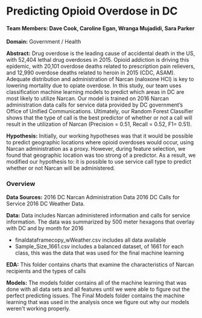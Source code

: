 
# Predicting Opioid Overdose in DC

#### Team Members:  Dave Cook, Caroline Egan, Wranga Mujadidi, Sara Parker
**Domain:**  Government / Health

**Abstract:**  Drug overdose is the leading cause of accidental death in the US, with 52,404 lethal drug overdoses in 2015. Opioid addiction is driving this epidemic, with 20,101 overdose deaths related to prescription pain relievers, and 12,990 overdose deaths related to heroin in 2015 (CDC, ASAM). Adequate distribution and administration of Narcan (naloxone HCl) is key to lowering mortality due to opiate overdose. In this study, our team uses classification machine learning models to predict which areas in DC are most likely to utilize Narcan. Our model is trained on 2016 Narcan administration data calls for service data provided by DC government’s Office of Unified Communications. Ultimately, our Random Forest Classifier shows that the type of call is the best predictor of whether or not a call will result in the utilization of Narcan (Precision = 0.51, Recall = 0.52, F1= 0.51).

**Hypothesis:** Initially, our working hypotheses was that it would be possible to predict geographic locations where opioid overdoses would occur, using Narcan administration as a proxy. However, during feature selection, we found that geographic location was too strong of a predictor. As a result, we modified our hypothesis to: it is possible to use service call type to predict whether or not Narcan will be administered. 

### Overview

**Data Sources:**
2016 DC Narcan Administration Data
2016 DC Calls for Service
2016 DC Weather Data. 
   
**Data:**
Data includes Narcan administered information and calls for service information.  The data was summarized by 500 meter hexagons that overlay 
with DC and by month for 2016

- finaldataframecopy_wWeather.csv includes all data available
- Sample_Size_1661.csv includes a balanced dataset, of 1661 for each class, this was the data that was used for the final machine learning

**EDA:**
This folder contains charts that examine the characteristics of Narcan recipients and the types of calls

**Models:**
The models folder contains all of the machine learning that was done with all data sets and all features until we were able to figure out the perfect predicting issues. 
The Final Models folder contains the machine learning that was used in the analysis once we figure out why our models weren't working properly.  

